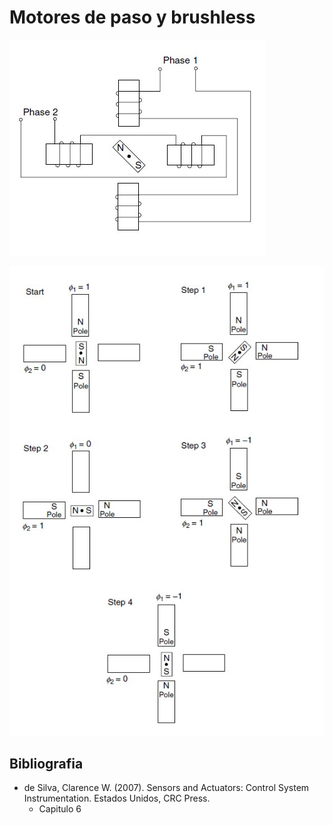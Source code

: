 # Motores de paso y brushless



![model](../img/step_principle1.jpg)

![model](../img/step_principle2.jpg)



## Bibliografia

- de Silva, Clarence W. (2007). Sensors and Actuators: Control System Instrumentation. Estados Unidos, CRC Press.
  - Capitulo 6
